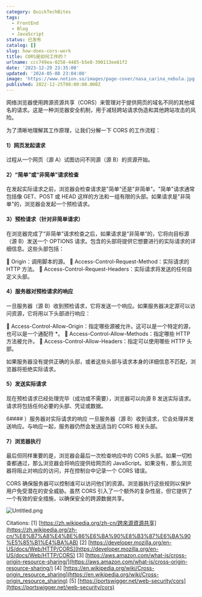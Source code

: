 ```yaml
---
category: QuickTechBites
tags:
  - FrontEnd
  - Blog
  - JavaScript
status: 已发布
catalog: []
slug: how-does-cors-work
title: CORS是如何工作的？
urlname: ccc749ea-0258-4485-b5e8-390113ee81f2
date: '2023-12-29 23:35:00'
updated: '2024-05-08 23:04:00'
image: 'https://www.notion.so/images/page-cover/nasa_carina_nebula.jpg'
published: 2022-12-25T08:00:00.000Z
---
```


网络浏览器使用跨源资源共享（CORS）来管理对于提供网页的域名不同的其他域名的请求。这是一种浏览器安全机制，用于减轻跨站请求伪造和其他跨站攻击的风险。


为了清晰地理解其工作原理，让我们分解一下 CORS 的工作流程：


#### 1）网页发起请求
过程从一个网页（源 A）试图访问不同源（源 B）的资源开始。


#### 2）“简单”或“非简单”请求检查
在发起实际请求之前，浏览器会检查请求是"简单"还是"非简单"。"简单"请求通常包括像 GET、POST 或 HEAD 这样的方法和一组有限的头部。如果请求是"非简单"的，浏览器会发起一个预检请求。


#### 3）预检请求（针对非简单请求）
在浏览器完成了“非简单”请求检查之后，如果请求是“非简单”的，它将向目标源（源 B）发送一个 OPTIONS 请求。包含的头部将提供它想要进行的实际请求的详细信息。这些头部包括：


🔸 Origin：调用脚本的源。
🔸 Access-Control-Request-Method：实际请求的 HTTP 方法。
🔸 Access-Control-Request-Headers：实际请求将发送的任何自定义头部。


#### 4）服务器对预检请求的响应
一旦服务器（源 B）收到预检请求，它将发送一个响应。如果服务器决定源可以访问资源，它将用以下头部进行响应：


🔹 Access-Control-Allow-Origin：指定哪些源被允许。这可以是一个特定的源，也可以是一个通配符 *。
🔹 Access-Control-Allow-Methods：指定哪些 HTTP 方法被允许。
🔹 Access-Control-Allow-Headers：指定可以使用哪些 HTTP 头部。


如果服务器没有提供正确的头部，或者这些头部与请求本身的详细信息不匹配，浏览器将拒绝实际请求。


#### 5）发送实际请求
现在预检请求已经处理完毕（成功或不需要），浏览器可以向源 B 发送实际请求。请求将包括任何必要的头部、凭证或数据。


6#### ）服务器对实际请求的响应
一旦服务器（源 B）收到请求，它会处理并发送响应。与响应一起，服务器仍然会发送适当的 CORS 相关头部。


#### 7）浏览器执行
最后但同样重要的是，浏览器会最后一次检查响应中的 CORS 头部。如果一切检查都通过，那么浏览器会将响应提供给网页的 JavaScript。如果没有，那么浏览器将阻止对响应的访问，并在控制台中记录一个 CORS 错误。


CORS 确保服务器可以控制谁可以访问他们的资源。浏览器执行这些规则以保护用户免受潜在的安全威胁。虽然 CORS 引入了一个额外的复杂性层，但它提供了一个有效的安全措施，以确保安全的跨源数据共享。


![Untitled.png](https://prod-files-secure.s3.us-west-2.amazonaws.com/5d24fe63-e567-4804-86f9-9fdc62e13082/b3deb140-f22b-4520-bcee-759301567801/Untitled.png?X-Amz-Algorithm=AWS4-HMAC-SHA256&X-Amz-Content-Sha256=UNSIGNED-PAYLOAD&X-Amz-Credential=ASIAZI2LB466Q26USEPH%2F20250323%2Fus-west-2%2Fs3%2Faws4_request&X-Amz-Date=20250323T053704Z&X-Amz-Expires=3600&X-Amz-Security-Token=IQoJb3JpZ2luX2VjEHMaCXVzLXdlc3QtMiJIMEYCIQD%2BOFrvFOBwpQb92PeOo5D%2BivOAR2%2FJDKG58uiZytcC4wIhAIAmifDxa%2BpEUspA4Lf4Xn3dy6602E04lAi3GmezeI9vKogECMv%2F%2F%2F%2F%2F%2F%2F%2F%2F%2FwEQABoMNjM3NDIzMTgzODA1Igwy%2BhMPstxlp%2FVwkzkq3AO8C8PblJpruRKf%2F4x0XHmBb6sYWbjs%2FQ7kXhAuB0OZ8O0xPK8EFEQZcomXqJVEPe0TM2uzMQZgyF5J5AXvQzj2fXmCmuRuhbVwjXq0qRjiI1cYD0WJkRWTRtzp87v9u9Tz9xc3whG5wRkmvRzIRh7Kt5lX2b0NFsxvyE5cDPwysKZy0iInU42mdZG641AC9qycOMrKX%2F8ygEPlfcjmYR%2BdhreAg4vcCr9iQdbqrTudH3H2x0K4%2FpXzW4DhaasqSiXThvdzk%2BUh6e6cwbI%2BvfEZyzS5CdH3LL7lMuVfGIyyRyBplKw2DeyuYsdmE4l%2B62Iigpkag4RzxsCZsxBtP3boa9OO7S6FzbvFJI4gqJGzp101nW2bZXexUxFj0hTru3J13oQI2Wx%2Bt9HEw4ncdDTLwVdWK06aGmplzSEqVafPvPU9obeuizoFVzJsHIrPtc3U7Y6HIewnY5rLHDuKElEjpn%2Bjm4oRgWdkFYgIY9OcLop%2FstBcocdOO1bhh7UwwndjODQ9si65nuotxwF9uAM9VAqvRa7VOpD%2Bo%2BseN29O8k0o35jJSWAQS1zAbtY0oAzwM0l%2F00WtYsx9%2F7DEZCD%2BERsIKodP9CqPi36HyalaX6RuDWkjJAgTcViiezDk4P2%2BBjqkAZeoDpLULFy8DWnP0i9yx25uJ6QYkP5GQUM%2Fm74c0IUHLXAG56nkfcBTCR4tYN9zU8JTuEkiIUrLcMqNACrDOz%2FupLFT0UCD50YvW282ZMp%2Fd9qLDw9%2BFG69pw4qdaTYC8%2F3v6gdkN0ALa6cup1BHl4JbELwNIQTOTkTVHX1QBXzTM4BWo%2FJv4oKvKST43Ukepcf%2BzeupNjIKrmbjFlEEGVDZStV&X-Amz-Signature=29dcc7b9507086dc91dc0f8ef9498b8e82fa4bb0afee4da5dc3bf91b1fbf4678&X-Amz-SignedHeaders=host&x-id=GetObject)


Citations:
[1] [https://zh.wikipedia.org/zh-cn/跨來源資源共享](https://zh.wikipedia.org/zh-cn/%E8%B7%A8%E4%BE%86%E6%BA%90%E8%B3%87%E6%BA%90%E5%85%B1%E4%BA%AB)
[2] [https://developer.mozilla.org/en-US/docs/Web/HTTP/CORS](https://developer.mozilla.org/en-US/docs/Web/HTTP/CORS)
[3] [https://aws.amazon.com/what-is/cross-origin-resource-sharing/](https://aws.amazon.com/what-is/cross-origin-resource-sharing/)
[4] [https://en.wikipedia.org/wiki/Cross-origin_resource_sharing](https://en.wikipedia.org/wiki/Cross-origin_resource_sharing)
[5] [https://portswigger.net/web-security/cors](https://portswigger.net/web-security/cors)

